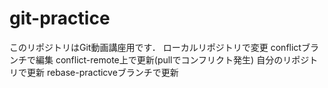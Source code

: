 # git-practice
このリポジトリはGit動画講座用です．
ローカルリポジトリで変更
conflictブランチで編集
conflict-remote上で更新(pullでコンフリクト発生)
自分のリポジトリで更新
rebase-practicveブランチで更新